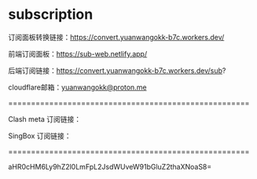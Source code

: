 # subscription

订阅面板转换链接：https://convert.yuanwangokk-b7c.workers.dev/

前端订阅面板：https://sub-web.netlify.app/

后端订阅链接：https://convert.yuanwangokk-b7c.workers.dev/sub?

cloudflare邮箱：yuanwangokk@proton.me

=====================================================

Clash meta 订阅链接：

SingBox 订阅链接：

=====================================================

aHR0cHM6Ly9hZ2l0LmFpL2JsdWUveW91bGluZ2thaXNoaS8=
